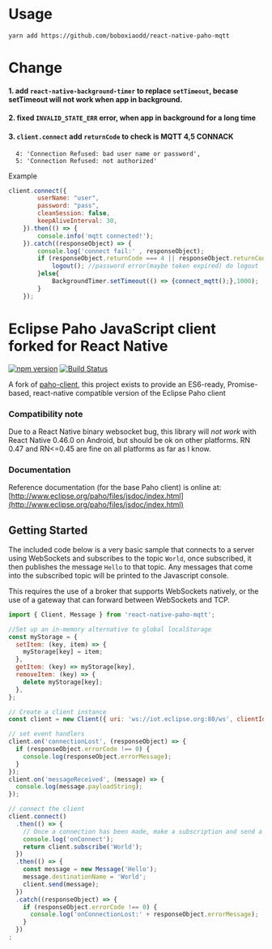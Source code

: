 # Usage
```
yarn add https://github.com/boboxiaodd/react-native-paho-mqtt
```


# Change

#### 1. add `react-native-background-timer` to replace `setTimeout`, becase setTimeout will not work when app in background.
#### 2. fixed `INVALID_STATE_ERR` error, when app in background for a long time
#### 3. `client.connect` add `returnCode` to check is MQTT 4,5 CONNACK
```
  4: 'Connection Refused: bad user name or password',
  5: 'Connection Refused: not authorized'
```
Example
```javascript
client.connect({
        userName: "user",
        password: "pass",
        cleanSession: false,
        keepAliveInterval: 30,
    }).then(() => {
        console.info('mqtt connected!');
    }).catch((responseObject) => {
        console.log('connect fail:' , responseObject);
        if (responseObject.returnCode === 4 || responseObject.returnCode === 5) {
            logout(); //password error(maybe token expired) do logout
        }else{
            BackgroundTimer.setTimeout(() => {connect_mqtt();},1000);
        }
    });
```



# Eclipse Paho JavaScript client forked for React Native
[![npm version](https://badge.fury.io/js/react-native-paho-mqtt.svg)](https://badge.fury.io/js/react-native-paho-mqtt) [![Build Status](https://travis-ci.org/rh389/react-native-paho-mqtt.svg?branch=master)](https://travis-ci.org/rh389/react-native-paho-mqtt)

A fork of [paho-client](https://www.npmjs.com/package/paho-client), this project exists to provide an ES6-ready, Promise-based, react-native compatible version of the Eclipse Paho client

### Compatibility note

Due to a React Native binary websocket bug, this library will *not work* with React Native 0.46.0 on Android, but should be ok on other platforms. RN 0.47 and RN<=0.45 are fine on all platforms as far as I know.

### Documentation

Reference documentation (for the base Paho client) is online at: [http://www.eclipse.org/paho/files/jsdoc/index.html](http://www.eclipse.org/paho/files/jsdoc/index.html)

## Getting Started

The included code below is a very basic sample that connects to a server using WebSockets and subscribes to the topic ```World```, once subscribed, it then publishes the message ```Hello``` to that topic. Any messages that come into the subscribed topic will be printed to the Javascript console.

This requires the use of a broker that supports WebSockets natively, or the use of a gateway that can forward between WebSockets and TCP.

```js
import { Client, Message } from 'react-native-paho-mqtt';

//Set up an in-memory alternative to global localStorage
const myStorage = {
  setItem: (key, item) => {
    myStorage[key] = item;
  },
  getItem: (key) => myStorage[key],
  removeItem: (key) => {
    delete myStorage[key];
  },
};

// Create a client instance
const client = new Client({ uri: 'ws://iot.eclipse.org:80/ws', clientId: 'clientId', storage: myStorage });

// set event handlers
client.on('connectionLost', (responseObject) => {
  if (responseObject.errorCode !== 0) {
    console.log(responseObject.errorMessage);
  }
});
client.on('messageReceived', (message) => {
  console.log(message.payloadString);
});

// connect the client
client.connect()
  .then(() => {
    // Once a connection has been made, make a subscription and send a message.
    console.log('onConnect');
    return client.subscribe('World');
  })
  .then(() => {
    const message = new Message('Hello');
    message.destinationName = 'World';
    client.send(message);
  })
  .catch((responseObject) => {
    if (responseObject.errorCode !== 0) {
      console.log('onConnectionLost:' + responseObject.errorMessage);
    }
  })
;

```
